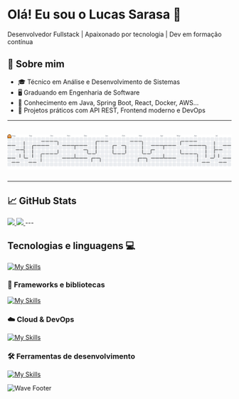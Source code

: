 <h1>Olá! Eu sou o Lucas Sarasa 🚀</h1>

<p>
  Desenvolvedor Fullstack | Apaixonado por tecnologia | Dev em formação contínua
</p>

## 🚀 Sobre mim
- 🎓 Técnico em Análise e Desenvolvimento de Sistemas
- 🖥️ Graduando em Engenharia de Software
- 🧠 Conhecimento em Java, Spring Boot, React, Docker, AWS...
- 💼 Projetos práticos com API REST, Frontend moderno e DevOps

---
<br>

<picture>
  <source media="(prefers-color-scheme: dark)" srcset="https://raw.githubusercontent.com/lucasarasa/lucasarasa/output/pacman-contribution-graph-dark.svg">
  <source media="(prefers-color-scheme: light)" srcset="https://raw.githubusercontent.com/lucasarasa/lucasarasa/output/pacman-contribution-graph.svg">
  <img alt="pacman contribution graph" src="https://raw.githubusercontent.com/lucasarasa/lucasarasa/output/pacman-contribution-graph.svg">
</picture>

###
---


## 📈 GitHub Stats
<a href="https://github.com/lucasarasa">
  <img height="180em" src="https://github-readme-stats.vercel.app/api?username=lucasarasa&show_icons=true&theme=shadow_red"/>
  <img height="180em" src="https://github-readme-stats.vercel.app/api/top-langs/?username=lucasarasa&layout=compact&langs_count=6&theme=shadow_red" />
</a>
---

## Tecnologias e linguagens 💻

[![My Skills](https://skillicons.dev/icons?i=html,css,js,ts,java,docker,bash)](https://skillicons.dev)

### 🚀 Frameworks e bibliotecas

[![My Skills](https://skillicons.dev/icons?i=react,spring,mysql,postgres)](https://skillicons.dev)

### ☁️ Cloud & DevOps

[![My Skills](https://skillicons.dev/icons?i=aws,nginx,docker,kubernetes)](https://skillicons.dev)

### 🛠️ Ferramentas de desenvolvimento

[![My Skills](https://skillicons.dev/icons?i=git,github,vscode,figma,postman,linux)](https://skillicons.dev)



<!--
## 📊 Atividade recente
[![GitHub Activity Graph](https://github-readme-activity-graph.vercel.app/graph?username=LucasSarasa&theme=tokyo-night)](https://github.com/Ashutosh00710/github-readme-activity-graph)
-->
![Wave Footer](https://capsule-render.vercel.app/api?type=waving&color=gradient&height=100&section=footer)
